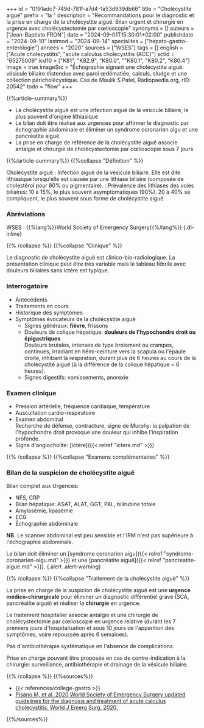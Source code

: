 +++
id = "0191adc7-749d-781f-a7d4-1a53d939db66"
title = "Cholécystite aiguë"
prefix = "la "
description = "Recommandations pour le diagnostic et la prise en charge de la cholécystite aiguë. Bilan urgent et chirurgie en urgence avec cholécystectomie par cœlioscopie"
synonyms = []
auteurs = ["Jean-Baptiste FRON"]
date = "2024-09-01T15:30:01+02:00"
publishdate = "2024-09-10"
lastmod = "2024-09-14"
specialites = ["hepato-gastro-enterologie"]
annees = "2020"
sources = ["WSES"]
tags = []
english = ["Acute cholecystitis", "acute calculus cholecystitis (ACC)"]
sctid = "65275009"
icd10 = ["K81", "K82.9", "K80.0", ""K80.1", "K80.2", "K80.4"]
image = true
imageSrc = "Échographie signant une cholécystite aiguë: vésicule biliaire distendue avec paroi œdématiée, calculs, sludge et  une collection péricholécystique. Cas de Maulik S Patel, Radiopaedia.org, rID: 20542"
todo = "flow"
+++

{{%article-summary%}}

- La cholécystite aiguë est une infection aiguë de la vésicule biliaire, le plus souvent d'origine lithiasique
- Le bilan doit être réalisé aux urgences pour affirmer le diagnostic par échographie abdominale et éliminer un syndrome coronarien aigu et une pancréatite aiguë
- La prise en charge de référence de la cholécystite aiguë associe antalgie et chirurgie de cholécystectomie par cœlioscopie sous 7 jours

{{%/article-summary%}}
{{%collapse "Définition" %}}

Cholécystite aiguë
: Infection aiguë de la vésicule biliaire. Elle est dite lithiasique lorsqu'elle est causée par une lithiase biliaire (composée de cholestérol pour 80% ou pigmentaire).
: Prévalence des lithiases des voies biliaires: 10 à 15%, le plus souvent asymptomatiques (90%). 20 à 40% se compliquent, le plus souvent sous forme de cholécystite aiguë.

### Abréviations

WSES
: {{%lang%}}World Society of Emergency Surgery{{%/lang%}}
{.dl-inline}

{{% /collapse %}}
{{%collapse "Clinique" %}}

Le diagnostic de cholécystite aiguë est clinico-bio-radiologique. La présentation clinique peut être très variable mais le tableau fébrile avec douleurs biliaires sans ictère est typique.

### Interrogatoire

- Antécédents
- Traitements en cours
- Historique des symptômes
- Symptômes évocateurs de la cholécystite aiguë
  - Signes généraux: **fièvre**, frissons
  - Douleurs de colique hépatique: **douleurs de l'hypochondre droit ou épigastriques**  
    Douleurs brutales, intenses de type broiement ou crampes, continues, irradiant en hémi-ceinture vers la scapula ou l'épaule droite, inhibant la respiration, durant plus de 6 heures au cours de la cholécystite aiguë (à la différence de la colique hépatique < 6 heures).
  - Signes digestifs: vomissements, anorexie

### Examen clinique

- Pression artérielle, fréquence cardiaque, température
- Auscultation cardio-respiratoire
- Examen abdominal  
  Recherche de défense, contracture, signe de Murphy: la palpation de l'hypochondre droit provoque une douleur qui inhibe l'inspiration profonde.
- Signe d'angiocholite: [ictère]({{< relref "ictere.md" >}})

{{% /collapse %}}
{{%collapse "Examens complémentaires" %}}

### Bilan de la suspicion de cholécystite aiguë

Bilan complet aux Urgences:

- NFS, CRP
- Bilan hépatique: ASAT, ALAT, GGT, PAL, bilirubine totale
- Amylasémie, lipasémie
- ECG
- Échographie abdominale

**NB.** Le scanner abdominal est peu sensible et l'IRM n'est pas supérieure à l'échographie abdominale.

Le bilan doit éliminer un [syndrome coronarien aigu]({{< relref "syndrome-coronarien-aigu.md" >}}) et une [pancréatite aiguë]({{< relref "pancreatite-aigue.md" >}}).
{.alert .alert-warning}

{{% /collapse %}}
{{%collapse "Traitement de la cholécystite aiguë" %}}

La prise en charge de la suspicion de cholécystite aiguë est une **urgence médico-chirurgicale** pour éliminer un diagnostic différentiel grave (SCA, pancréatite aiguë) et réaliser la **chirurgie** en urgence.

Le traitement hospitalier associe antalgie et une chirurgie de cholécystectomie par cœlioscopie en urgence relative (durant les 7 premiers jours d'hospitalisation et sous 10 jours de l'apparition des symptômes, voire repoussée après 6 semaines).

Pas d'antibiothérapie systématique en l'absence de complications.

Prise en charge pouvant être proposée en cas de contre-indication à la chirurgie: surveillance, antibiothérapie et drainage de la vésicule biliaire.

{{% /collapse %}}
{{%sources%}}

- {{< references/college-gastro >}}
- [Pisano M, et al. 2020 World Society of Emergency Surgery updated guidelines for the diagnosis and treatment of acute calculus cholecystitis. World J Emerg Surg. 2020.](https://www.ncbi.nlm.nih.gov/pmc/articles/PMC7643471/)

{{%/sources%}}
